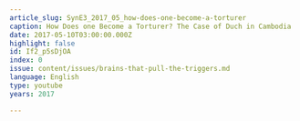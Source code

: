 ```yaml
---
article_slug: SynE3_2017_05_how-does-one-become-a-torturer
caption: How Does one Become a Torturer? The Case of Duch in Cambodia
date: 2017-05-10T03:00:00.000Z
highlight: false
id: If2_p5sDjOA
index: 0
issue: content/issues/brains-that-pull-the-triggers.md
language: English
type: youtube
years: 2017

---
```

